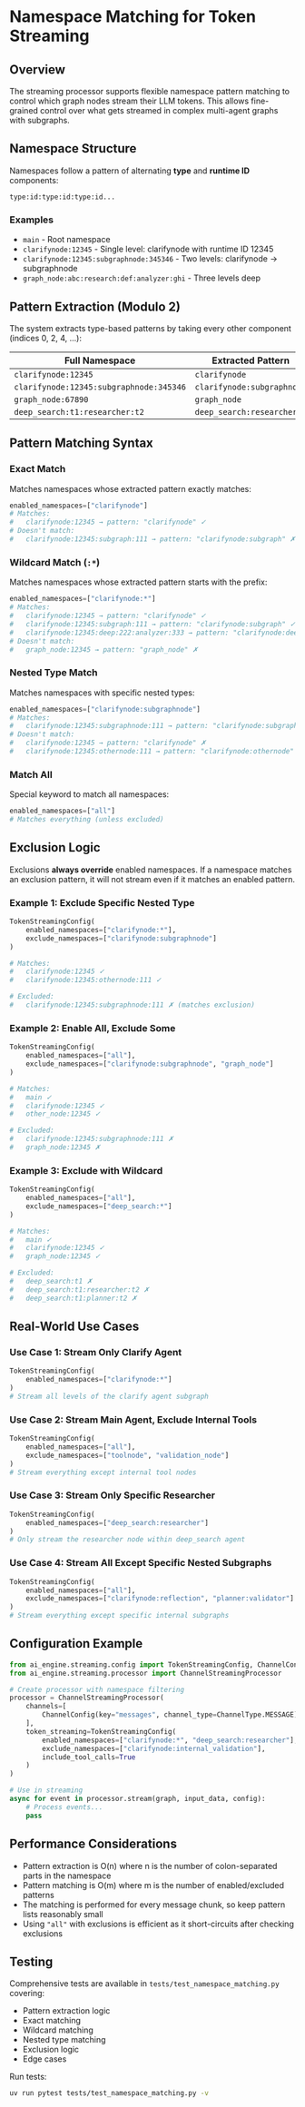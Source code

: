 # Namespace Matching for Token Streaming

## Overview

The streaming processor supports flexible namespace pattern matching to control which graph nodes stream their LLM tokens. This allows fine-grained control over what gets streamed in complex multi-agent graphs with subgraphs.

## Namespace Structure

Namespaces follow a pattern of alternating **type** and **runtime ID** components:

```
type:id:type:id:type:id...
```

### Examples

- `main` - Root namespace
- `clarifynode:12345` - Single level: clarifynode with runtime ID 12345
- `clarifynode:12345:subgraphnode:345346` - Two levels: clarifynode → subgraphnode
- `graph_node:abc:research:def:analyzer:ghi` - Three levels deep

## Pattern Extraction (Modulo 2)

The system extracts type-based patterns by taking every other component (indices 0, 2, 4, ...):

| Full Namespace | Extracted Pattern |
|---------------|-------------------|
| `clarifynode:12345` | `clarifynode` |
| `clarifynode:12345:subgraphnode:345346` | `clarifynode:subgraphnode` |
| `graph_node:67890` | `graph_node` |
| `deep_search:t1:researcher:t2` | `deep_search:researcher` |

## Pattern Matching Syntax

### Exact Match
Matches namespaces whose extracted pattern exactly matches:

```python
enabled_namespaces=["clarifynode"]
# Matches:
#   clarifynode:12345 → pattern: "clarifynode" ✓
# Doesn't match:
#   clarifynode:12345:subgraph:111 → pattern: "clarifynode:subgraph" ✗
```

### Wildcard Match (`:*`)
Matches namespaces whose extracted pattern starts with the prefix:

```python
enabled_namespaces=["clarifynode:*"]
# Matches:
#   clarifynode:12345 → pattern: "clarifynode" ✓
#   clarifynode:12345:subgraph:111 → pattern: "clarifynode:subgraph" ✓
#   clarifynode:12345:deep:222:analyzer:333 → pattern: "clarifynode:deep:analyzer" ✓
# Doesn't match:
#   graph_node:12345 → pattern: "graph_node" ✗
```

### Nested Type Match
Matches namespaces with specific nested types:

```python
enabled_namespaces=["clarifynode:subgraphnode"]
# Matches:
#   clarifynode:12345:subgraphnode:111 → pattern: "clarifynode:subgraphnode" ✓
# Doesn't match:
#   clarifynode:12345 → pattern: "clarifynode" ✗
#   clarifynode:12345:othernode:111 → pattern: "clarifynode:othernode" ✗
```

### Match All
Special keyword to match all namespaces:

```python
enabled_namespaces=["all"]
# Matches everything (unless excluded)
```

## Exclusion Logic

Exclusions **always override** enabled namespaces. If a namespace matches an exclusion pattern, it will not stream even if it matches an enabled pattern.

### Example 1: Exclude Specific Nested Type

```python
TokenStreamingConfig(
    enabled_namespaces=["clarifynode:*"],
    exclude_namespaces=["clarifynode:subgraphnode"]
)

# Matches:
#   clarifynode:12345 ✓
#   clarifynode:12345:othernode:111 ✓

# Excluded:
#   clarifynode:12345:subgraphnode:111 ✗ (matches exclusion)
```

### Example 2: Enable All, Exclude Some

```python
TokenStreamingConfig(
    enabled_namespaces=["all"],
    exclude_namespaces=["clarifynode:subgraphnode", "graph_node"]
)

# Matches:
#   main ✓
#   clarifynode:12345 ✓
#   other_node:12345 ✓

# Excluded:
#   clarifynode:12345:subgraphnode:111 ✗
#   graph_node:12345 ✗
```

### Example 3: Exclude with Wildcard

```python
TokenStreamingConfig(
    enabled_namespaces=["all"],
    exclude_namespaces=["deep_search:*"]
)

# Matches:
#   main ✓
#   clarifynode:12345 ✓
#   graph_node:12345 ✓

# Excluded:
#   deep_search:t1 ✗
#   deep_search:t1:researcher:t2 ✗
#   deep_search:t1:planner:t2 ✗
```

## Real-World Use Cases

### Use Case 1: Stream Only Clarify Agent

```python
TokenStreamingConfig(
    enabled_namespaces=["clarifynode:*"]
)
# Stream all levels of the clarify agent subgraph
```

### Use Case 2: Stream Main Agent, Exclude Internal Tools

```python
TokenStreamingConfig(
    enabled_namespaces=["all"],
    exclude_namespaces=["toolnode", "validation_node"]
)
# Stream everything except internal tool nodes
```

### Use Case 3: Stream Only Specific Researcher

```python
TokenStreamingConfig(
    enabled_namespaces=["deep_search:researcher"]
)
# Only stream the researcher node within deep_search agent
```

### Use Case 4: Stream All Except Specific Nested Subgraphs

```python
TokenStreamingConfig(
    enabled_namespaces=["all"],
    exclude_namespaces=["clarifynode:reflection", "planner:validator"]
)
# Stream everything except specific internal subgraphs
```

## Configuration Example

```python
from ai_engine.streaming.config import TokenStreamingConfig, ChannelConfig, ChannelType
from ai_engine.streaming.processor import ChannelStreamingProcessor

# Create processor with namespace filtering
processor = ChannelStreamingProcessor(
    channels=[
        ChannelConfig(key="messages", channel_type=ChannelType.MESSAGE),
    ],
    token_streaming=TokenStreamingConfig(
        enabled_namespaces=["clarifynode:*", "deep_search:researcher"],
        exclude_namespaces=["clarifynode:internal_validation"],
        include_tool_calls=True
    )
)

# Use in streaming
async for event in processor.stream(graph, input_data, config):
    # Process events...
    pass
```

## Performance Considerations

- Pattern extraction is O(n) where n is the number of colon-separated parts in the namespace
- Pattern matching is O(m) where m is the number of enabled/excluded patterns
- The matching is performed for every message chunk, so keep pattern lists reasonably small
- Using `"all"` with exclusions is efficient as it short-circuits after checking exclusions

## Testing

Comprehensive tests are available in `tests/test_namespace_matching.py` covering:
- Pattern extraction logic
- Exact matching
- Wildcard matching
- Nested type matching
- Exclusion logic
- Edge cases

Run tests:
```bash
uv run pytest tests/test_namespace_matching.py -v
```
